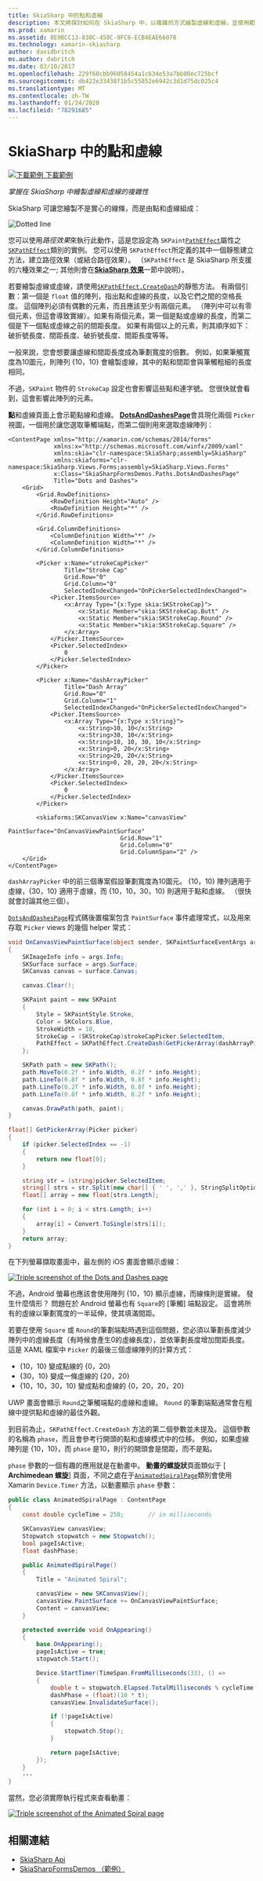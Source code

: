 ```yaml
---
title: SkiaSharp 中的點和虛線
description: 本文將探討如何在 SkiaSharp 中，以複雜的方式繪製虛線和虛線，並使用範例程式碼示範這點。
ms.prod: xamarin
ms.assetid: 8E9BCC13-830C-458C-9FC8-ECB4EAE66078
ms.technology: xamarin-skiasharp
author: davidbritch
ms.author: dabritch
ms.date: 03/10/2017
ms.openlocfilehash: 229f60cbb96058454a1c634e53a7bb00ec725bcf
ms.sourcegitcommit: db422e33438f1b5c55852e6942c3d1d75dc025c4
ms.translationtype: MT
ms.contentlocale: zh-TW
ms.lasthandoff: 01/24/2020
ms.locfileid: "78291685"
---
```

# <a name="dots-and-dashes-in-skiasharp"></a>SkiaSharp 中的點和虛線

[![下載範例](~/media/shared/download.png) 下載範例](https://docs.microsoft.com/samples/xamarin/xamarin-forms-samples/skiasharpforms-demos)

_掌握在 SkiaSharp 中繪製虛線和虛線的複雜性_

SkiaSharp 可讓您繪製不是實心的線條，而是由點和虛線組成：

![](dots-images/dottedlinesample.png "Dotted line")

您可以使用*路徑效果*來執行此動作，這是您設定為 `SKPaint`[`PathEffect`](xref:SkiaSharp.SKPaint.PathEffect)屬性之[`SKPathEffect`](xref:SkiaSharp.SKPathEffect)類別的實例。 您可以使用 `SKPathEffect`所定義的其中一個靜態建立方法，建立路徑效果（或結合路徑效果）。 （`SKPathEffect` 是 SkiaSharp 所支援的六種效果之一; 其他則會在[**SkiaSharp 效果**](../effects/index.md)一節中說明）。

若要繪製虛線或虛線，請使用[`SKPathEffect.CreateDash`](xref:SkiaSharp.SKPathEffect.CreateDash(System.Single[],System.Single))的靜態方法。 有兩個引數：第一個是 `float` 值的陣列，指出點和虛線的長度，以及它們之間的空格長度。 這個陣列必須有偶數的元素，而且應該至少有兩個元素。 （陣列中可以有零個元素，但這會導致實線）。如果有兩個元素，第一個是點或虛線的長度，而第二個是下一個點或虛線之前的間距長度。 如果有兩個以上的元素，則其順序如下：破折號長度、間距長度、破折號長度、間距長度等等。

一般來說，您會想要讓虛線和間距長度成為筆劃寬度的倍數。 例如，如果筆觸寬度為10圖元，則陣列 {10，10} 會繪製虛線，其中的點和間距會與筆觸粗細的長度相同。

不過，`SKPaint` 物件的 `StrokeCap` 設定也會影響這些點和連字號。 您很快就會看到，這會影響此陣列的元素。

**點**和虛線頁面上會示範點線和虛線。 [**DotsAndDashesPage**](https://github.com/xamarin/xamarin-forms-samples/blob/master/SkiaSharpForms/Demos/Demos/SkiaSharpFormsDemos/Paths/DotsAndDashesPage.xaml)會具現化兩個 `Picker` 視圖，一個用於讓您選取筆觸端點，而第二個則用來選取虛線陣列：

```xaml
<ContentPage xmlns="http://xamarin.com/schemas/2014/forms"
             xmlns:x="http://schemas.microsoft.com/winfx/2009/xaml"
             xmlns:skia="clr-namespace:SkiaSharp;assembly=SkiaSharp"
             xmlns:skiaforms="clr-namespace:SkiaSharp.Views.Forms;assembly=SkiaSharp.Views.Forms"
             x:Class="SkiaSharpFormsDemos.Paths.DotsAndDashesPage"
             Title="Dots and Dashes">
    <Grid>
        <Grid.RowDefinitions>
            <RowDefinition Height="Auto" />
            <RowDefinition Height="*" />
        </Grid.RowDefinitions>

        <Grid.ColumnDefinitions>
            <ColumnDefinition Width="*" />
            <ColumnDefinition Width="*" />
        </Grid.ColumnDefinitions>

        <Picker x:Name="strokeCapPicker"
                Title="Stroke Cap"
                Grid.Row="0"
                Grid.Column="0"
                SelectedIndexChanged="OnPickerSelectedIndexChanged">
            <Picker.ItemsSource>
                <x:Array Type="{x:Type skia:SKStrokeCap}">
                    <x:Static Member="skia:SKStrokeCap.Butt" />
                    <x:Static Member="skia:SKStrokeCap.Round" />
                    <x:Static Member="skia:SKStrokeCap.Square" />
                </x:Array>
            </Picker.ItemsSource>
            <Picker.SelectedIndex>
                0
            </Picker.SelectedIndex>
        </Picker>

        <Picker x:Name="dashArrayPicker"
                Title="Dash Array"
                Grid.Row="0"
                Grid.Column="1"
                SelectedIndexChanged="OnPickerSelectedIndexChanged">
            <Picker.ItemsSource>
                <x:Array Type="{x:Type x:String}">
                    <x:String>10, 10</x:String>
                    <x:String>30, 10</x:String>
                    <x:String>10, 10, 30, 10</x:String>
                    <x:String>0, 20</x:String>
                    <x:String>20, 20</x:String>
                    <x:String>0, 20, 20, 20</x:String>
                </x:Array>
            </Picker.ItemsSource>
            <Picker.SelectedIndex>
                0
            </Picker.SelectedIndex>
        </Picker>

        <skiaforms:SKCanvasView x:Name="canvasView"
                                PaintSurface="OnCanvasViewPaintSurface"
                                Grid.Row="1"
                                Grid.Column="0"
                                Grid.ColumnSpan="2" />
    </Grid>
</ContentPage>
```

 `dashArrayPicker` 中的前三個專案假設筆劃寬度為10圖元。 {10，10} 陣列適用于虛線，{30，10} 適用于虛線，而 {10，10，30，10} 則適用于點和虛線。 （很快就會討論其他三個）。

[`DotsAndDashesPage`](https://github.com/xamarin/xamarin-forms-samples/blob/master/SkiaSharpForms/Demos/Demos/SkiaSharpFormsDemos/Paths/DotsAndDashesPage.xaml.cs)程式碼後置檔案包含 `PaintSurface` 事件處理常式，以及用來存取 `Picker` views 的幾個 helper 常式：

```csharp
void OnCanvasViewPaintSurface(object sender, SKPaintSurfaceEventArgs args)
{
    SKImageInfo info = args.Info;
    SKSurface surface = args.Surface;
    SKCanvas canvas = surface.Canvas;

    canvas.Clear();

    SKPaint paint = new SKPaint
    {
        Style = SKPaintStyle.Stroke,
        Color = SKColors.Blue,
        StrokeWidth = 10,
        StrokeCap = (SKStrokeCap)strokeCapPicker.SelectedItem,
        PathEffect = SKPathEffect.CreateDash(GetPickerArray(dashArrayPicker), 20)
    };

    SKPath path = new SKPath();
    path.MoveTo(0.2f * info.Width, 0.2f * info.Height);
    path.LineTo(0.8f * info.Width, 0.8f * info.Height);
    path.LineTo(0.2f * info.Width, 0.8f * info.Height);
    path.LineTo(0.8f * info.Width, 0.2f * info.Height);

    canvas.DrawPath(path, paint);
}

float[] GetPickerArray(Picker picker)
{
    if (picker.SelectedIndex == -1)
    {
        return new float[0];
    }

    string str = (string)picker.SelectedItem;
    string[] strs = str.Split(new char[] { ' ', ',' }, StringSplitOptions.RemoveEmptyEntries);
    float[] array = new float[strs.Length];

    for (int i = 0; i < strs.Length; i++)
    {
        array[i] = Convert.ToSingle(strs[i]);
    }
    return array;
}
```

在下列螢幕擷取畫面中，最左側的 iOS 畫面會顯示虛線：

[![](dots-images/dotsanddashes-small.png "Triple screenshot of the Dots and Dashes page")](dots-images/dotsanddashes-large.png#lightbox "Triple screenshot of the Dots and Dashes page")

不過，Android 螢幕也應該會使用陣列 {10，10} 顯示虛線，而線條則是實線。 發生什麼情形？ 問題在於 Android 螢幕也有 `Square`的 [筆觸] 端點設定。 這會將所有的虛線以筆劃寬度的一半延伸，使其填滿間距。

若要在使用 `Square` 或 `Round`的筆劃端點時遇到這個問題，您必須以筆劃長度減少陣列中的虛線長度（有時候會產生0的虛線長度），並依筆劃長度增加間距長度。 這是 XAML 檔案中 `Picker` 的最後三個虛線陣列的計算方式：

- {10，10} 變成點線的 {0，20}
- {30，10} 變成一條虛線的 {20，20}
- {10，10，30，10} 變成點和虛線的 {0，20，20，20}

UWP 畫面會顯示 `Round`之筆觸端點的虛線和虛線。 `Round` 的筆劃端點通常會在粗線中提供點和虛線的最佳外觀。

到目前為止，`SKPathEffect.CreateDash` 方法的第二個參數並未提及。 這個參數的名稱為 `phase`，而且會參考行開頭的點和虛線模式中的位移。 例如，如果虛線陣列是 {10，10}，而 `phase` 是10，則行的開頭會是間距，而不是點。

`phase` 參數的一個有趣的應用就是在動畫中。 **動畫的螺旋狀**頁面類似于 [ **Archimedean 螺旋**] 頁面，不同之處在于[`AnimatedSpiralPage`](https://github.com/xamarin/xamarin-forms-samples/blob/master/SkiaSharpForms/Demos/Demos/SkiaSharpFormsDemos/Paths/AnimatedSpiralPage.cs)類別會使用 Xamarin `Device.Timer` 方法，以動畫顯示 `phase` 參數：

```csharp
public class AnimatedSpiralPage : ContentPage
{
    const double cycleTime = 250;       // in milliseconds

    SKCanvasView canvasView;
    Stopwatch stopwatch = new Stopwatch();
    bool pageIsActive;
    float dashPhase;

    public AnimatedSpiralPage()
    {
        Title = "Animated Spiral";

        canvasView = new SKCanvasView();
        canvasView.PaintSurface += OnCanvasViewPaintSurface;
        Content = canvasView;
    }

    protected override void OnAppearing()
    {
        base.OnAppearing();
        pageIsActive = true;
        stopwatch.Start();

        Device.StartTimer(TimeSpan.FromMilliseconds(33), () =>
        {
            double t = stopwatch.Elapsed.TotalMilliseconds % cycleTime / cycleTime;
            dashPhase = (float)(10 * t);
            canvasView.InvalidateSurface();

            if (!pageIsActive)
            {
                stopwatch.Stop();
            }

            return pageIsActive;
        });
    }
    ···  
}
```

當然，您必須實際執行程式來查看動畫：

[![](dots-images/animatedspiral-small.png "Triple screenshot of the Animated Spiral page")](dots-images/animatedspiral-large.png#lightbox "Triple screenshot of the Animated Spiral page")

## <a name="related-links"></a>相關連結

- [SkiaSharp Api](https://docs.microsoft.com/dotnet/api/skiasharp)
- [SkiaSharpFormsDemos （範例）](https://docs.microsoft.com/samples/xamarin/xamarin-forms-samples/skiasharpforms-demos)
